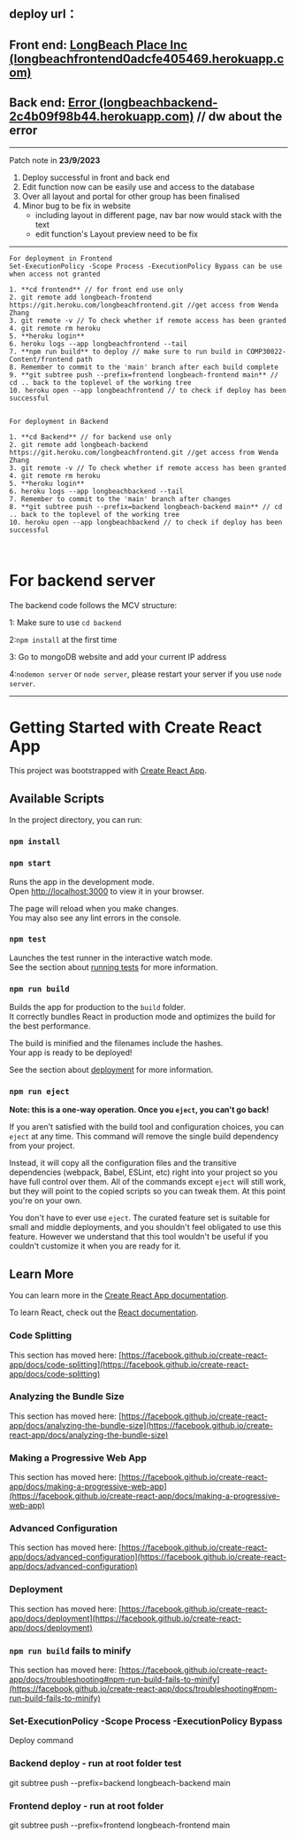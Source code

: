 deploy url：
------------------------

Front end: [LongBeach Place Inc (longbeachfrontend0adcfe405469.herokuapp.com)](https://longbeachfrontend-0adcfe405469.herokuapp.com/)
------------------------

## Back end: [Error (longbeachbackend-2c4b09f98b44.herokuapp.com)](https://longbeachbackend-2c4b09f98b44.herokuapp.com/) // dw about the error

------------

Patch note in **23/9/2023**

1. Deploy successful in front and back end
2. Edit function now can be easily use and access to the database
3. Over all layout and portal for other group has been finalised
4. Minor bug to be fix in website
   - including layout in different page, nav bar now would stack with the text
   - edit function's Layout preview need to be fix

----------------------

```
For deployment in Frontend
Set-ExecutionPolicy -Scope Process -ExecutionPolicy Bypass can be use when access not granted

1. **cd frontend** // for front end use only
2. git remote add longbeach-frontend https://git.heroku.com/longbeachfrontend.git //get access from Wenda Zhang
3. git remote -v // To check whether if remote access has been granted
4. git remote rm heroku
5. **heroku login**
6. heroku logs --app longbeachfrontend --tail
7. **npm run build** to deploy // make sure to run build in COMP30022-Content/frontend path
8. Remember to commit to the 'main' branch after each build complete
9. **git subtree push --prefix=frontend longbeach-frontend main** // cd .. back to the toplevel of the working tree
10. heroku open --app longbeachfrontend // to check if deploy has been successful


For deployment in Backend

1. **cd Backend** // for backend use only
2. git remote add longbeach-backend https://git.heroku.com/longbeachfrontend.git //get access from Wenda Zhang
3. git remote -v // To check whether if remote access has been granted
4. git remote rm heroku
5. **heroku login**
6. heroku logs --app longbeachbackend --tail
7. Remember to commit to the 'main' branch after changes
8. **git subtree push --prefix=backend longbeach-backend main** // cd .. back to the toplevel of the working tree
10. heroku open --app longbeachbackend // to check if deploy has been successful



```



# For backend server
The backend code follows the MCV structure:

1: Make sure to use `cd backend` 

2:`npm install` at the first time

3: Go to mongoDB website and add your current IP address

4:`nodemon server` or `node server`, please restart your server if you use `node server`.

------------------------

# Getting Started with Create React App

This project was bootstrapped with [Create React App](https://github.com/facebook/create-react-app).

## Available Scripts

In the project directory, you can run:

### `npm install`

### `npm start`

Runs the app in the development mode.\
Open [http://localhost:3000](http://localhost:3000) to view it in your browser.

The page will reload when you make changes.\
You may also see any lint errors in the console.

### `npm test`

Launches the test runner in the interactive watch mode.\
See the section about [running tests](https://facebook.github.io/create-react-app/docs/running-tests) for more information.

### `npm run build`

Builds the app for production to the `build` folder.\
It correctly bundles React in production mode and optimizes the build for the best performance.

The build is minified and the filenames include the hashes.\
Your app is ready to be deployed!

See the section about [deployment](https://facebook.github.io/create-react-app/docs/deployment) for more information.

### `npm run eject`

**Note: this is a one-way operation. Once you `eject`, you can't go back!**

If you aren't satisfied with the build tool and configuration choices, you can `eject` at any time. This command will remove the single build dependency from your project.

Instead, it will copy all the configuration files and the transitive dependencies (webpack, Babel, ESLint, etc) right into your project so you have full control over them. All of the commands except `eject` will still work, but they will point to the copied scripts so you can tweak them. At this point you're on your own.

You don't have to ever use `eject`. The curated feature set is suitable for small and middle deployments, and you shouldn't feel obligated to use this feature. However we understand that this tool wouldn't be useful if you couldn't customize it when you are ready for it.

## Learn More

You can learn more in the [Create React App documentation](https://facebook.github.io/create-react-app/docs/getting-started).

To learn React, check out the [React documentation](https://reactjs.org/).

### Code Splitting

This section has moved here: [https://facebook.github.io/create-react-app/docs/code-splitting](https://facebook.github.io/create-react-app/docs/code-splitting)

### Analyzing the Bundle Size

This section has moved here: [https://facebook.github.io/create-react-app/docs/analyzing-the-bundle-size](https://facebook.github.io/create-react-app/docs/analyzing-the-bundle-size)

### Making a Progressive Web App

This section has moved here: [https://facebook.github.io/create-react-app/docs/making-a-progressive-web-app](https://facebook.github.io/create-react-app/docs/making-a-progressive-web-app)

### Advanced Configuration

This section has moved here: [https://facebook.github.io/create-react-app/docs/advanced-configuration](https://facebook.github.io/create-react-app/docs/advanced-configuration)

### Deployment

This section has moved here: [https://facebook.github.io/create-react-app/docs/deployment](https://facebook.github.io/create-react-app/docs/deployment)

### `npm run build` fails to minify

This section has moved here: [https://facebook.github.io/create-react-app/docs/troubleshooting#npm-run-build-fails-to-minify](https://facebook.github.io/create-react-app/docs/troubleshooting#npm-run-build-fails-to-minify)

### Set-ExecutionPolicy -Scope Process -ExecutionPolicy Bypass 

Deploy command

### Backend deploy - run at root folder test

git subtree push --prefix=backend longbeach-backend main

### Frontend deploy - run at root folder

git subtree push --prefix=frontend longbeach-frontend main
